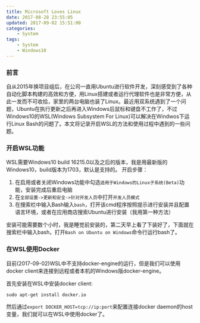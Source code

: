```yaml
---
title: Microsoft Loves Linux
date: 2017-08-28 23:55:05
updated: 2017-09-02 15:51:00
categories:
    - System
tags:
    - System
    - Windows10
---
```


### 前言

自从2015年换项目组后，在公司一直用Ubuntu进行软件开发，深刻感受到了各种自动化脚本构建的高效和方便，用Linux搭建或者运行代理软件也是非常方便，从此一发而不可收拾，家里的两台电脑也装了Linux。最近用双系统遇到了一个问题，Ubuntu在执行更新之后再进入Windows后鼠标和键盘不工作了，不过Windows10的WSL(Windows Subsystem For Linux)可以解决在Windwos下运行Linux Bash的问题了。本文将记录开启WSL的方法和使用过程中遇到的一些问题。

<!--more-->

### 开启WSL功能

WSL需要Windows10 build 16215.0以及之后的版本，我是用最新版的Windows10，build版本为1703，默认是支持的。
开启步骤：
1. 在启用或者关闭Windows功能中勾选``适用于Windows的Linux子系统(Beta)``功能，安装完成后重启电脑
2. 在``全部设置->更新和安全->针对开发人员``中打开``开发人员模式``
3. 在搜索栏中输入Bash输入``bash``，打开该cmd程序按照提示进行安装并且配置语言环境，或者在应用商店搜索Ubuntu进行安装（我用第一种方法）

安装可能需要数个小时，我是睡觉前安装的，第二天早上看了下装好了，下面就在搜索栏中输入bash，打开``Bash on Ubuntu on Windows``命令行运行bash了。

### 在WSL使用Docker

目前(2017-09-02)WSL中不支持docker-engine的运行，但是我们可以使用docker client来连接到远程或者本机的Windows版docker-engine。

首先安装在WSL中安装docker client:

```
sudo apt-get install docker.io
```

然后通过``export DOCKER_HOST=tcp://ip:port``来配置连接docker daemon的host变量，我们就可以在WSL中使用docker了。